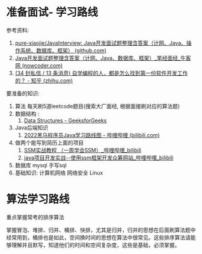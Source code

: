 # 准备面试- 学习路线

参考资料:

1. [pure-xiaojie/JavaInterview: Java开发面试题整理含答案（计网、Java、操作系统、数据库、框架） (github.com)](https://github.com/pure-xiaojie/JavaInterview)
2. [Java开发面试题整理含答案（计网、Java、数据库、框架）_笔经面经_牛客网 (nowcoder.com)](https://www.nowcoder.com/discuss/472041?channel=1009&source_id=home_feed)
3. [(34 封私信 / 13 条消息) 自学编程的人，都是怎么找到第一份软件开发工作的？ - 知乎 (zhihu.com)](https://www.zhihu.com/question/25034235/answer/793756187)

要准备的知识:

1. 算法 每天刷5道leetcode题目(搜索大厂面经, 根据面接刷对应的算法题)
2. 数据结构 :
   1.  [Data Structures - GeeksforGeeks](https://www.geeksforgeeks.org/data-structures/?ref=lbp)  
3. Java后端知识 
   1.  [2022黑马程序员Java学习路线图 - 哔哩哔哩 (bilibili.com)](https://www.bilibili.com/read/cv9965357/)
4. 做两个能写到简历上面的项目
   1.  [SSM实战教程 （一周学会SSM）_哔哩哔哩_bilibili](https://www.bilibili.com/video/av48726918/?p=1) 
   2. [java项目开发实战--使用ssm框架开发众筹网站_哔哩哔哩_bilibili](https://www.bilibili.com/video/av44673048/?p=1&vd_source=8bf6bbf3d9df5431d9ebf1765b3ef2cc)
5. 数据库 mysql 手写sql
6. 基础知识:  计算机网络 网络安全 Linux

# 算法学习路线

重点掌握常考的排序算法

掌握冒泡、堆排、归并、桶排、快排，尤其是归并，归并的思想在后面刷算法题中经常用到，桶排也是如此，空间换时间的思想在算法中很常见。这些排序算法请能够理解并且默写，知道他们的时间和空间复杂度，这些是基础，必须掌握。

